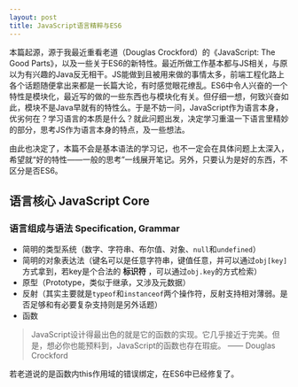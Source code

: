 ```yaml
---
layout: post
title: JavaScript语言精粹与ES6
---
```


本篇起源，源于我最近重看老道（Douglas Crockford）的《JavaScript: The Good Parts》，以及一些关于ES6的新特性。最近所做工作基本都与JS相关，与原以为有兴趣的Java反无相干。JS能做到且被用来做的事情太多，前端工程化路上各个话题随便拿出来都是一长篇大论，有时感觉眼花缭乱。ES6中令人兴奋的一个特性是模块化，最近写的做的一些东西也与模块化有关。但仔细一想，何致兴奋如此，模块不是Java早就有的特性么。于是不妨一问，JavaScript作为语言本身，优劣何在？学习语言的本质是什么？就此问题出发，决定学习重温一下语言里精妙的部分，思考JS作为语言本身的特点，及一些想法。

由此也决定了，本篇不会是基本语法的学习记，也不一定会在具体问题上太深入，希望就“好的特性——一般的思考”一线展开笔记。另外，只要认为是好的东西，不区分是否ES6。

## 语言核心 JavaScript Core

### 语言组成与语法 Specification, Grammar

* 简明的类型系统（数字、字符串、布尔值、对象、`null`和`undefined`）
* 简明的对象表达法（键名可以是任意字符串，键值任意，并可以通过`obj[key]`方式拿到，若key是个合法的 **标识符** ，可以通过`obj.key`的方式检索）
* 原型（Prototype，类似于继承，又涉及元数据）
* 反射（其实主要就是`typeof`和`instanceof`两个操作符，反射支持相对薄弱。是否足够和有必要复杂支持则是另外话题）
* 函数

> JavaScript设计得最出色的就是它的函数的实现。它几乎接近于完美。但是，想必你也能预料到，JavaScript的函数也存在瑕疵。  —— Douglas Crockford

若老道说的是函数内this作用域的错误绑定，在ES6中已经修复了。

